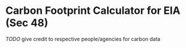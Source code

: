 ﻿# Carbon Footprint Calculator for EIA (Sec 48)
*TODO* 
give credit to respective people/agencies for carbon data

